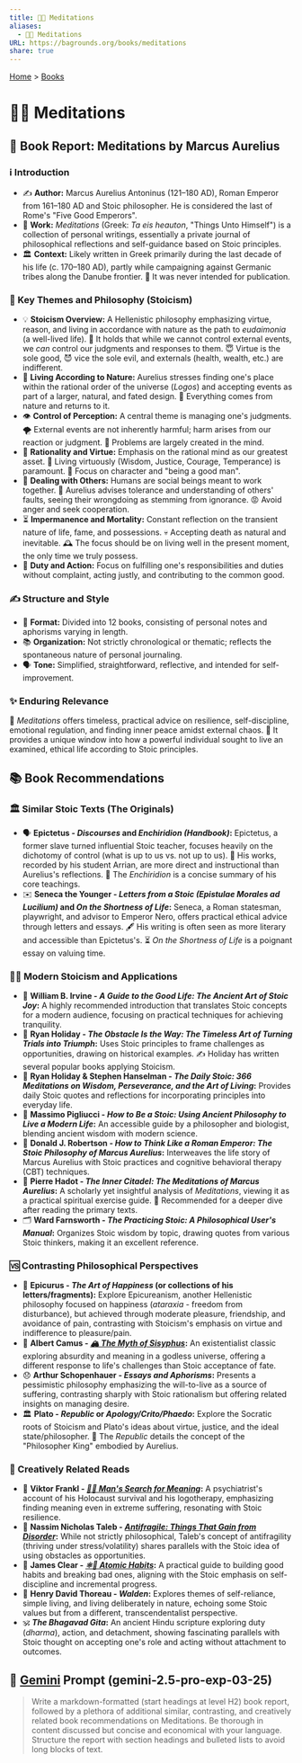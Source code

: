 ```yaml
---
title: 🤔🧘 Meditations
aliases:
  - 🤔🧘 Meditations
URL: https://bagrounds.org/books/meditations
share: true
---
```

[Home](../index.md) > [Books](./index.md)  
# 🤔🧘 Meditations  
## 📖 Book Report: Meditations by Marcus Aurelius  
  
### ℹ️ Introduction  
  
* ✍️ **Author:** Marcus Aurelius Antoninus (121–180 AD), Roman Emperor from 161–180 AD and Stoic philosopher. He is considered the last of Rome's "Five Good Emperors".  
* 📜 **Work:** *Meditations* (Greek: *Ta eis heauton*, "Things Unto Himself") is a collection of personal writings, essentially a private journal of philosophical reflections and self-guidance based on Stoic principles.  
* 🏛️ **Context:** Likely written in Greek primarily during the last decade of his life (c. 170–180 AD), partly while campaigning against Germanic tribes along the Danube frontier. 🤫 It was never intended for publication.  
  
### 🤔 Key Themes and Philosophy (Stoicism)  
  
* 💡 **Stoicism Overview:** A Hellenistic philosophy emphasizing virtue, reason, and living in accordance with nature as the path to *eudaimonia* (a well-lived life). 💪 It holds that while we cannot control external events, we *can* control our judgments and responses to them. 😇 Virtue is the sole good, 😈 vice the sole evil, and externals (health, wealth, etc.) are indifferent.  
* 🌳 **Living According to Nature:** Aurelius stresses finding one's place within the rational order of the universe (*Logos*) and accepting events as part of a larger, natural, and fated design. 🔄 Everything comes from nature and returns to it.  
* 👁️ **Control of Perception:** A central theme is managing one's judgments. 🌪️ External events are not inherently harmful; harm arises from our reaction or judgment. 🧠 Problems are largely created in the mind.  
* 🧠 **Rationality and Virtue:** Emphasis on the rational mind as our greatest asset. 🌟 Living virtuously (Wisdom, Justice, Courage, Temperance) is paramount. 👤 Focus on character and "being a good man".  
* 🤝 **Dealing with Others:** Humans are social beings meant to work together. 🙏 Aurelius advises tolerance and understanding of others' faults, seeing their wrongdoing as stemming from ignorance. 😡 Avoid anger and seek cooperation.  
* ⏳ **Impermanence and Mortality:** Constant reflection on the transient nature of life, fame, and possessions. 💀 Accepting death as natural and inevitable. 🕰️ The focus should be on living well in the present moment, the only time we truly possess.  
* 🎯 **Duty and Action:** Focus on fulfilling one's responsibilities and duties without complaint, acting justly, and contributing to the common good.  
  
### ✍️ Structure and Style  
  
* 📑 **Format:** Divided into 12 books, consisting of personal notes and aphorisms varying in length.  
* 📚 **Organization:** Not strictly chronological or thematic; reflects the spontaneous nature of personal journaling.  
* 🗣️ **Tone:** Simplified, straightforward, reflective, and intended for self-improvement.  
  
### ✨ Enduring Relevance  
  
📖 *Meditations* offers timeless, practical advice on resilience, self-discipline, emotional regulation, and finding inner peace amidst external chaos. 👤 It provides a unique window into how a powerful individual sought to live an examined, ethical life according to Stoic principles.  
  
## 📚 Book Recommendations  
  
### 🏛️ Similar Stoic Texts (The Originals)  
  
* 🗣️ **Epictetus - *Discourses* and *Enchiridion (Handbook)*:** Epictetus, a former slave turned influential Stoic teacher, focuses heavily on the dichotomy of control (what is up to us vs. not up to us). 📝 His works, recorded by his student Arrian, are more direct and instructional than Aurelius's reflections. 📖 The *Enchiridion* is a concise summary of his core teachings.  
* ✉️ **Seneca the Younger - *Letters from a Stoic (Epistulae Morales ad Lucilium)* and *On the Shortness of Life*:** Seneca, a Roman statesman, playwright, and advisor to Emperor Nero, offers practical ethical advice through letters and essays. 🖋️ His writing is often seen as more literary and accessible than Epictetus's. ⏳ *On the Shortness of Life* is a poignant essay on valuing time.  
  
### 🧑‍🏫 Modern Stoicism and Applications  
  
* 📖 **William B. Irvine - *A Guide to the Good Life: The Ancient Art of Stoic Joy*:** A highly recommended introduction that translates Stoic concepts for a modern audience, focusing on practical techniques for achieving tranquility.  
* 🚧 **Ryan Holiday - *The Obstacle Is the Way: The Timeless Art of Turning Trials into Triumph*:** Uses Stoic principles to frame challenges as opportunities, drawing on historical examples. ✍️ Holiday has written several popular books applying Stoicism.  
* 📅 **Ryan Holiday & Stephen Hanselman - *The Daily Stoic: 366 Meditations on Wisdom, Perseverance, and the Art of Living*:** Provides daily Stoic quotes and reflections for incorporating principles into everyday life.  
* 🧬 **Massimo Pigliucci - *How to Be a Stoic: Using Ancient Philosophy to Live a Modern Life*:** An accessible guide by a philosopher and biologist, blending ancient wisdom with modern science.  
* 👑 **Donald J. Robertson - *How to Think Like a Roman Emperor: The Stoic Philosophy of Marcus Aurelius*:** Interweaves the life story of Marcus Aurelius with Stoic practices and cognitive behavioral therapy (CBT) techniques.  
* 🧠 **Pierre Hadot - *The Inner Citadel: The Meditations of Marcus Aurelius*:** A scholarly yet insightful analysis of *Meditations*, viewing it as a practical spiritual exercise guide. 🧐 Recommended for a deeper dive after reading the primary texts.  
* 🗂️ **Ward Farnsworth - *The Practicing Stoic: A Philosophical User's Manual*:** Organizes Stoic wisdom by topic, drawing quotes from various Stoic thinkers, making it an excellent reference.  
  
### 🆚 Contrasting Philosophical Perspectives  
  
* 🧘 **Epicurus - *The Art of Happiness* (or collections of his letters/fragments):** Explore Epicureanism, another Hellenistic philosophy focused on happiness (*ataraxia* - freedom from disturbance), but achieved through moderate pleasure, friendship, and avoidance of pain, contrasting with Stoicism's emphasis on virtue and indifference to pleasure/pain.  
* 🤔 **Albert Camus - *[🏔️ The Myth of Sisyphus](./the-myth-of-sisyphus.md)*:** An existentialist classic exploring absurdity and meaning in a godless universe, offering a different response to life's challenges than Stoic acceptance of fate.  
* 😞 **Arthur Schopenhauer - *Essays and Aphorisms*:** Presents a pessimistic philosophy emphasizing the will-to-live as a source of suffering, contrasting sharply with Stoic rationalism but offering related insights on managing desire.  
* 🏛️ **Plato - *Republic* or *Apology/Crito/Phaedo*:** Explore the Socratic roots of Stoicism and Plato's ideas about virtue, justice, and the ideal state/philosopher. 👑 The *Republic* details the concept of the "Philosopher King" embodied by Aurelius.  
  
### 🎨 Creatively Related Reads  
  
* 🙏 **Viktor Frankl - *[🔦💡 Man's Search for Meaning](./mans-search-for-meaning.md)*:** A psychiatrist's account of his Holocaust survival and his logotherapy, emphasizing finding meaning even in extreme suffering, resonating with Stoic resilience.  
* 💪 **Nassim Nicholas Taleb - *[Antifragile: Things That Gain from Disorder](./antifragile-things-that-gain-from-disorder.md)*:** While not strictly philosophical, Taleb's concept of antifragility (thriving under stress/volatility) shares parallels with the Stoic idea of using obstacles as opportunities.  
* 🌱 **James Clear - *[⚛️🔄 Atomic Habits](./atomic-habits.md)*:** A practical guide to building good habits and breaking bad ones, aligning with the Stoic emphasis on self-discipline and incremental progress.  
* 🌲 **Henry David Thoreau - *Walden*:** Explores themes of self-reliance, simple living, and living deliberately in nature, echoing some Stoic values but from a different, transcendentalist perspective.  
* 🕉️ ***The Bhagavad Gita*:** An ancient Hindu scripture exploring duty (*dharma*), action, and detachment, showing fascinating parallels with Stoic thought on accepting one's role and acting without attachment to outcomes.  
  
## 💬 [Gemini](../software/gemini.md) Prompt (gemini-2.5-pro-exp-03-25)  
> Write a markdown-formatted (start headings at level H2) book report, followed by a plethora of additional similar, contrasting, and creatively related book recommendations on Meditations. Be thorough in content discussed but concise and economical with your language. Structure the report with section headings and bulleted lists to avoid long blocks of text.